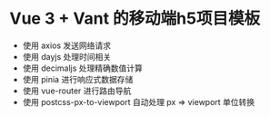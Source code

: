 # Vue 3 + Vant 的移动端h5项目模板
- 使用 axios 发送网络请求
- 使用 dayjs 处理时间相关
- 使用 decimaljs 处理精确数值计算
- 使用 pinia 进行响应式数据存储
- 使用 vue-router 进行路由导航
- 使用 postcss-px-to-viewport 自动处理 px => viewport 单位转换
